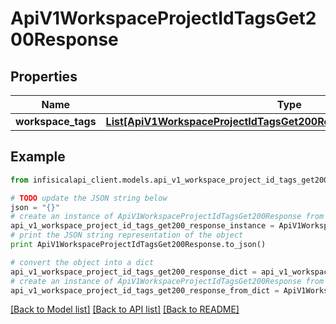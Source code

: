 # ApiV1WorkspaceProjectIdTagsGet200Response


## Properties
Name | Type | Description | Notes
------------ | ------------- | ------------- | -------------
**workspace_tags** | [**List[ApiV1WorkspaceProjectIdTagsGet200ResponseWorkspaceTagsInner]**](ApiV1WorkspaceProjectIdTagsGet200ResponseWorkspaceTagsInner.md) |  | 

## Example

```python
from infisicalapi_client.models.api_v1_workspace_project_id_tags_get200_response import ApiV1WorkspaceProjectIdTagsGet200Response

# TODO update the JSON string below
json = "{}"
# create an instance of ApiV1WorkspaceProjectIdTagsGet200Response from a JSON string
api_v1_workspace_project_id_tags_get200_response_instance = ApiV1WorkspaceProjectIdTagsGet200Response.from_json(json)
# print the JSON string representation of the object
print ApiV1WorkspaceProjectIdTagsGet200Response.to_json()

# convert the object into a dict
api_v1_workspace_project_id_tags_get200_response_dict = api_v1_workspace_project_id_tags_get200_response_instance.to_dict()
# create an instance of ApiV1WorkspaceProjectIdTagsGet200Response from a dict
api_v1_workspace_project_id_tags_get200_response_from_dict = ApiV1WorkspaceProjectIdTagsGet200Response.from_dict(api_v1_workspace_project_id_tags_get200_response_dict)
```
[[Back to Model list]](../README.md#documentation-for-models) [[Back to API list]](../README.md#documentation-for-api-endpoints) [[Back to README]](../README.md)


